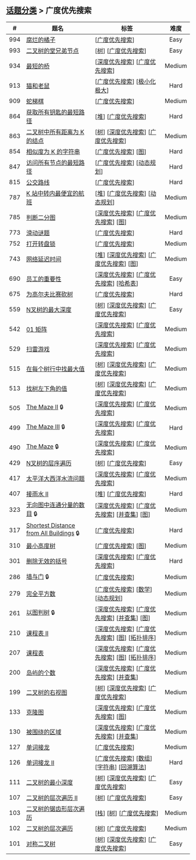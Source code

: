 <!--|This file generated by command(leetcode tag); DO NOT EDIT.            |-->
<!--+----------------------------------------------------------------------+-->
<!--|@author    Openset <openset.wang@gmail.com>                           |-->
<!--|@link      https://github.com/openset                                 |-->
<!--|@home      https://github.com/openset/leetcode                        |-->
<!--+----------------------------------------------------------------------+-->

## [话题分类](https://github.com/openset/leetcode/blob/master/tag/README.md) > 广度优先搜索

| # | 题名 | 标签 | 难度 |
| :-: | - | - | :-: |
| 994 | [腐烂的橘子](https://github.com/openset/leetcode/tree/master/problems/rotting-oranges) | [[广度优先搜索](https://github.com/openset/leetcode/tree/master/tag/breadth-first-search/README.md)]  | Easy |
| 993 | [二叉树的堂兄弟节点](https://github.com/openset/leetcode/tree/master/problems/cousins-in-binary-tree) | [[树](https://github.com/openset/leetcode/tree/master/tag/tree/README.md)] [[广度优先搜索](https://github.com/openset/leetcode/tree/master/tag/breadth-first-search/README.md)]  | Easy |
| 934 | [最短的桥](https://github.com/openset/leetcode/tree/master/problems/shortest-bridge) | [[深度优先搜索](https://github.com/openset/leetcode/tree/master/tag/depth-first-search/README.md)] [[广度优先搜索](https://github.com/openset/leetcode/tree/master/tag/breadth-first-search/README.md)]  | Medium |
| 913 | [猫和老鼠](https://github.com/openset/leetcode/tree/master/problems/cat-and-mouse) | [[广度优先搜索](https://github.com/openset/leetcode/tree/master/tag/breadth-first-search/README.md)] [[极小化极大](https://github.com/openset/leetcode/tree/master/tag/minimax/README.md)]  | Hard |
| 909 | [蛇梯棋](https://github.com/openset/leetcode/tree/master/problems/snakes-and-ladders) | [[广度优先搜索](https://github.com/openset/leetcode/tree/master/tag/breadth-first-search/README.md)]  | Medium |
| 864 | [获取所有钥匙的最短路径](https://github.com/openset/leetcode/tree/master/problems/shortest-path-to-get-all-keys) | [[堆](https://github.com/openset/leetcode/tree/master/tag/heap/README.md)] [[广度优先搜索](https://github.com/openset/leetcode/tree/master/tag/breadth-first-search/README.md)]  | Hard |
| 863 | [二叉树中所有距离为 K 的结点](https://github.com/openset/leetcode/tree/master/problems/all-nodes-distance-k-in-binary-tree) | [[树](https://github.com/openset/leetcode/tree/master/tag/tree/README.md)] [[深度优先搜索](https://github.com/openset/leetcode/tree/master/tag/depth-first-search/README.md)] [[广度优先搜索](https://github.com/openset/leetcode/tree/master/tag/breadth-first-search/README.md)]  | Medium |
| 854 | [相似度为 K 的字符串](https://github.com/openset/leetcode/tree/master/problems/k-similar-strings) | [[广度优先搜索](https://github.com/openset/leetcode/tree/master/tag/breadth-first-search/README.md)] [[图](https://github.com/openset/leetcode/tree/master/tag/graph/README.md)]  | Hard |
| 847 | [访问所有节点的最短路径](https://github.com/openset/leetcode/tree/master/problems/shortest-path-visiting-all-nodes) | [[广度优先搜索](https://github.com/openset/leetcode/tree/master/tag/breadth-first-search/README.md)] [[动态规划](https://github.com/openset/leetcode/tree/master/tag/dynamic-programming/README.md)]  | Hard |
| 815 | [公交路线](https://github.com/openset/leetcode/tree/master/problems/bus-routes) | [[广度优先搜索](https://github.com/openset/leetcode/tree/master/tag/breadth-first-search/README.md)]  | Hard |
| 787 | [K 站中转内最便宜的航班](https://github.com/openset/leetcode/tree/master/problems/cheapest-flights-within-k-stops) | [[堆](https://github.com/openset/leetcode/tree/master/tag/heap/README.md)] [[广度优先搜索](https://github.com/openset/leetcode/tree/master/tag/breadth-first-search/README.md)] [[动态规划](https://github.com/openset/leetcode/tree/master/tag/dynamic-programming/README.md)]  | Medium |
| 785 | [判断二分图](https://github.com/openset/leetcode/tree/master/problems/is-graph-bipartite) | [[深度优先搜索](https://github.com/openset/leetcode/tree/master/tag/depth-first-search/README.md)] [[广度优先搜索](https://github.com/openset/leetcode/tree/master/tag/breadth-first-search/README.md)] [[图](https://github.com/openset/leetcode/tree/master/tag/graph/README.md)]  | Medium |
| 773 | [滑动谜题](https://github.com/openset/leetcode/tree/master/problems/sliding-puzzle) | [[广度优先搜索](https://github.com/openset/leetcode/tree/master/tag/breadth-first-search/README.md)]  | Hard |
| 752 | [打开转盘锁](https://github.com/openset/leetcode/tree/master/problems/open-the-lock) | [[广度优先搜索](https://github.com/openset/leetcode/tree/master/tag/breadth-first-search/README.md)]  | Medium |
| 743 | [网络延迟时间](https://github.com/openset/leetcode/tree/master/problems/network-delay-time) | [[堆](https://github.com/openset/leetcode/tree/master/tag/heap/README.md)] [[深度优先搜索](https://github.com/openset/leetcode/tree/master/tag/depth-first-search/README.md)] [[广度优先搜索](https://github.com/openset/leetcode/tree/master/tag/breadth-first-search/README.md)] [[图](https://github.com/openset/leetcode/tree/master/tag/graph/README.md)]  | Medium |
| 690 | [员工的重要性](https://github.com/openset/leetcode/tree/master/problems/employee-importance) | [[深度优先搜索](https://github.com/openset/leetcode/tree/master/tag/depth-first-search/README.md)] [[广度优先搜索](https://github.com/openset/leetcode/tree/master/tag/breadth-first-search/README.md)] [[哈希表](https://github.com/openset/leetcode/tree/master/tag/hash-table/README.md)]  | Easy |
| 675 | [为高尔夫比赛砍树](https://github.com/openset/leetcode/tree/master/problems/cut-off-trees-for-golf-event) | [[广度优先搜索](https://github.com/openset/leetcode/tree/master/tag/breadth-first-search/README.md)]  | Hard |
| 559 | [N叉树的最大深度](https://github.com/openset/leetcode/tree/master/problems/maximum-depth-of-n-ary-tree) | [[树](https://github.com/openset/leetcode/tree/master/tag/tree/README.md)] [[深度优先搜索](https://github.com/openset/leetcode/tree/master/tag/depth-first-search/README.md)] [[广度优先搜索](https://github.com/openset/leetcode/tree/master/tag/breadth-first-search/README.md)]  | Easy |
| 542 | [01 矩阵](https://github.com/openset/leetcode/tree/master/problems/01-matrix) | [[深度优先搜索](https://github.com/openset/leetcode/tree/master/tag/depth-first-search/README.md)] [[广度优先搜索](https://github.com/openset/leetcode/tree/master/tag/breadth-first-search/README.md)]  | Medium |
| 529 | [扫雷游戏](https://github.com/openset/leetcode/tree/master/problems/minesweeper) | [[深度优先搜索](https://github.com/openset/leetcode/tree/master/tag/depth-first-search/README.md)] [[广度优先搜索](https://github.com/openset/leetcode/tree/master/tag/breadth-first-search/README.md)]  | Medium |
| 515 | [在每个树行中找最大值](https://github.com/openset/leetcode/tree/master/problems/find-largest-value-in-each-tree-row) | [[树](https://github.com/openset/leetcode/tree/master/tag/tree/README.md)] [[深度优先搜索](https://github.com/openset/leetcode/tree/master/tag/depth-first-search/README.md)] [[广度优先搜索](https://github.com/openset/leetcode/tree/master/tag/breadth-first-search/README.md)]  | Medium |
| 513 | [找树左下角的值](https://github.com/openset/leetcode/tree/master/problems/find-bottom-left-tree-value) | [[树](https://github.com/openset/leetcode/tree/master/tag/tree/README.md)] [[深度优先搜索](https://github.com/openset/leetcode/tree/master/tag/depth-first-search/README.md)] [[广度优先搜索](https://github.com/openset/leetcode/tree/master/tag/breadth-first-search/README.md)]  | Medium |
| 505 | [The Maze II](https://github.com/openset/leetcode/tree/master/problems/the-maze-ii) 🔒 | [[深度优先搜索](https://github.com/openset/leetcode/tree/master/tag/depth-first-search/README.md)] [[广度优先搜索](https://github.com/openset/leetcode/tree/master/tag/breadth-first-search/README.md)]  | Medium |
| 499 | [The Maze III](https://github.com/openset/leetcode/tree/master/problems/the-maze-iii) 🔒 | [[深度优先搜索](https://github.com/openset/leetcode/tree/master/tag/depth-first-search/README.md)] [[广度优先搜索](https://github.com/openset/leetcode/tree/master/tag/breadth-first-search/README.md)]  | Hard |
| 490 | [The Maze](https://github.com/openset/leetcode/tree/master/problems/the-maze) 🔒 | [[深度优先搜索](https://github.com/openset/leetcode/tree/master/tag/depth-first-search/README.md)] [[广度优先搜索](https://github.com/openset/leetcode/tree/master/tag/breadth-first-search/README.md)]  | Medium |
| 429 | [N叉树的层序遍历](https://github.com/openset/leetcode/tree/master/problems/n-ary-tree-level-order-traversal) | [[树](https://github.com/openset/leetcode/tree/master/tag/tree/README.md)] [[广度优先搜索](https://github.com/openset/leetcode/tree/master/tag/breadth-first-search/README.md)]  | Easy |
| 417 | [太平洋大西洋水流问题](https://github.com/openset/leetcode/tree/master/problems/pacific-atlantic-water-flow) | [[深度优先搜索](https://github.com/openset/leetcode/tree/master/tag/depth-first-search/README.md)] [[广度优先搜索](https://github.com/openset/leetcode/tree/master/tag/breadth-first-search/README.md)]  | Medium |
| 407 | [接雨水 II](https://github.com/openset/leetcode/tree/master/problems/trapping-rain-water-ii) | [[堆](https://github.com/openset/leetcode/tree/master/tag/heap/README.md)] [[广度优先搜索](https://github.com/openset/leetcode/tree/master/tag/breadth-first-search/README.md)]  | Hard |
| 323 | [无向图中连通分量的数目](https://github.com/openset/leetcode/tree/master/problems/number-of-connected-components-in-an-undirected-graph) 🔒 | [[深度优先搜索](https://github.com/openset/leetcode/tree/master/tag/depth-first-search/README.md)] [[广度优先搜索](https://github.com/openset/leetcode/tree/master/tag/breadth-first-search/README.md)] [[并查集](https://github.com/openset/leetcode/tree/master/tag/union-find/README.md)] [[图](https://github.com/openset/leetcode/tree/master/tag/graph/README.md)]  | Medium |
| 317 | [Shortest Distance from All Buildings](https://github.com/openset/leetcode/tree/master/problems/shortest-distance-from-all-buildings) 🔒 | [[广度优先搜索](https://github.com/openset/leetcode/tree/master/tag/breadth-first-search/README.md)]  | Hard |
| 310 | [最小高度树](https://github.com/openset/leetcode/tree/master/problems/minimum-height-trees) | [[广度优先搜索](https://github.com/openset/leetcode/tree/master/tag/breadth-first-search/README.md)] [[图](https://github.com/openset/leetcode/tree/master/tag/graph/README.md)]  | Medium |
| 301 | [删除无效的括号](https://github.com/openset/leetcode/tree/master/problems/remove-invalid-parentheses) | [[深度优先搜索](https://github.com/openset/leetcode/tree/master/tag/depth-first-search/README.md)] [[广度优先搜索](https://github.com/openset/leetcode/tree/master/tag/breadth-first-search/README.md)]  | Hard |
| 286 | [墙与门](https://github.com/openset/leetcode/tree/master/problems/walls-and-gates) 🔒 | [[广度优先搜索](https://github.com/openset/leetcode/tree/master/tag/breadth-first-search/README.md)]  | Medium |
| 279 | [完全平方数](https://github.com/openset/leetcode/tree/master/problems/perfect-squares) | [[广度优先搜索](https://github.com/openset/leetcode/tree/master/tag/breadth-first-search/README.md)] [[数学](https://github.com/openset/leetcode/tree/master/tag/math/README.md)] [[动态规划](https://github.com/openset/leetcode/tree/master/tag/dynamic-programming/README.md)]  | Medium |
| 261 | [以图判树](https://github.com/openset/leetcode/tree/master/problems/graph-valid-tree) 🔒 | [[深度优先搜索](https://github.com/openset/leetcode/tree/master/tag/depth-first-search/README.md)] [[广度优先搜索](https://github.com/openset/leetcode/tree/master/tag/breadth-first-search/README.md)] [[并查集](https://github.com/openset/leetcode/tree/master/tag/union-find/README.md)] [[图](https://github.com/openset/leetcode/tree/master/tag/graph/README.md)]  | Medium |
| 210 | [课程表 II](https://github.com/openset/leetcode/tree/master/problems/course-schedule-ii) | [[深度优先搜索](https://github.com/openset/leetcode/tree/master/tag/depth-first-search/README.md)] [[广度优先搜索](https://github.com/openset/leetcode/tree/master/tag/breadth-first-search/README.md)] [[图](https://github.com/openset/leetcode/tree/master/tag/graph/README.md)] [[拓扑排序](https://github.com/openset/leetcode/tree/master/tag/topological-sort/README.md)]  | Medium |
| 207 | [课程表](https://github.com/openset/leetcode/tree/master/problems/course-schedule) | [[深度优先搜索](https://github.com/openset/leetcode/tree/master/tag/depth-first-search/README.md)] [[广度优先搜索](https://github.com/openset/leetcode/tree/master/tag/breadth-first-search/README.md)] [[图](https://github.com/openset/leetcode/tree/master/tag/graph/README.md)] [[拓扑排序](https://github.com/openset/leetcode/tree/master/tag/topological-sort/README.md)]  | Medium |
| 200 | [岛屿的个数](https://github.com/openset/leetcode/tree/master/problems/number-of-islands) | [[深度优先搜索](https://github.com/openset/leetcode/tree/master/tag/depth-first-search/README.md)] [[广度优先搜索](https://github.com/openset/leetcode/tree/master/tag/breadth-first-search/README.md)] [[并查集](https://github.com/openset/leetcode/tree/master/tag/union-find/README.md)]  | Medium |
| 199 | [二叉树的右视图](https://github.com/openset/leetcode/tree/master/problems/binary-tree-right-side-view) | [[树](https://github.com/openset/leetcode/tree/master/tag/tree/README.md)] [[深度优先搜索](https://github.com/openset/leetcode/tree/master/tag/depth-first-search/README.md)] [[广度优先搜索](https://github.com/openset/leetcode/tree/master/tag/breadth-first-search/README.md)]  | Medium |
| 133 | [克隆图](https://github.com/openset/leetcode/tree/master/problems/clone-graph) | [[深度优先搜索](https://github.com/openset/leetcode/tree/master/tag/depth-first-search/README.md)] [[广度优先搜索](https://github.com/openset/leetcode/tree/master/tag/breadth-first-search/README.md)] [[图](https://github.com/openset/leetcode/tree/master/tag/graph/README.md)]  | Medium |
| 130 | [被围绕的区域](https://github.com/openset/leetcode/tree/master/problems/surrounded-regions) | [[深度优先搜索](https://github.com/openset/leetcode/tree/master/tag/depth-first-search/README.md)] [[广度优先搜索](https://github.com/openset/leetcode/tree/master/tag/breadth-first-search/README.md)] [[并查集](https://github.com/openset/leetcode/tree/master/tag/union-find/README.md)]  | Medium |
| 127 | [单词接龙](https://github.com/openset/leetcode/tree/master/problems/word-ladder) | [[广度优先搜索](https://github.com/openset/leetcode/tree/master/tag/breadth-first-search/README.md)]  | Medium |
| 126 | [单词接龙 II](https://github.com/openset/leetcode/tree/master/problems/word-ladder-ii) | [[广度优先搜索](https://github.com/openset/leetcode/tree/master/tag/breadth-first-search/README.md)] [[数组](https://github.com/openset/leetcode/tree/master/tag/array/README.md)] [[字符串](https://github.com/openset/leetcode/tree/master/tag/string/README.md)] [[回溯算法](https://github.com/openset/leetcode/tree/master/tag/backtracking/README.md)]  | Hard |
| 111 | [二叉树的最小深度](https://github.com/openset/leetcode/tree/master/problems/minimum-depth-of-binary-tree) | [[树](https://github.com/openset/leetcode/tree/master/tag/tree/README.md)] [[深度优先搜索](https://github.com/openset/leetcode/tree/master/tag/depth-first-search/README.md)] [[广度优先搜索](https://github.com/openset/leetcode/tree/master/tag/breadth-first-search/README.md)]  | Easy |
| 107 | [二叉树的层次遍历 II](https://github.com/openset/leetcode/tree/master/problems/binary-tree-level-order-traversal-ii) | [[树](https://github.com/openset/leetcode/tree/master/tag/tree/README.md)] [[广度优先搜索](https://github.com/openset/leetcode/tree/master/tag/breadth-first-search/README.md)]  | Easy |
| 103 | [二叉树的锯齿形层次遍历](https://github.com/openset/leetcode/tree/master/problems/binary-tree-zigzag-level-order-traversal) | [[栈](https://github.com/openset/leetcode/tree/master/tag/stack/README.md)] [[树](https://github.com/openset/leetcode/tree/master/tag/tree/README.md)] [[广度优先搜索](https://github.com/openset/leetcode/tree/master/tag/breadth-first-search/README.md)]  | Medium |
| 102 | [二叉树的层次遍历](https://github.com/openset/leetcode/tree/master/problems/binary-tree-level-order-traversal) | [[树](https://github.com/openset/leetcode/tree/master/tag/tree/README.md)] [[广度优先搜索](https://github.com/openset/leetcode/tree/master/tag/breadth-first-search/README.md)]  | Medium |
| 101 | [对称二叉树](https://github.com/openset/leetcode/tree/master/problems/symmetric-tree) | [[树](https://github.com/openset/leetcode/tree/master/tag/tree/README.md)] [[深度优先搜索](https://github.com/openset/leetcode/tree/master/tag/depth-first-search/README.md)] [[广度优先搜索](https://github.com/openset/leetcode/tree/master/tag/breadth-first-search/README.md)]  | Easy |
